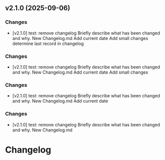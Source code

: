 ## v2.1.0 (2025-09-06)

### Changes
- [v2.1.0] test: remove changelog
  Briefly describe what has been changed and why.
New Changelog.md
Add current date
Add small changes
determine last record in changelog



### Changes
- [v2.1.0] test: remove changelog
  Briefly describe what has been changed and why.
New Changelog.md
Add current date
Add small changes



### Changes
- [v2.1.0] test: remove changelog
  Briefly describe what has been changed and why.
New Changelog.md
Add current date



### Changes
- [v2.1.0] test: remove changelog
Briefly describe what has been changed and why.
New Changelog.md


# Changelog

